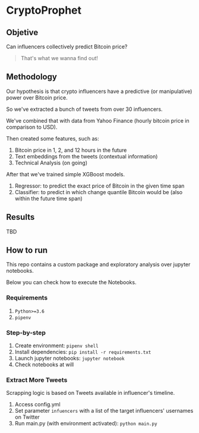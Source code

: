 # CryptoProphet

## Objetive

Can influencers collectively predict Bitcoin price?

> That's what we wanna find out!

## Methodology

Our hypothesis is that crypto influencers have a predictive (or manipulative) power over Bitcoin price.

So we've extracted a bunch of tweets from over 30 influencers.

We've combined that with data from Yahoo Finance (hourly bitcoin price in comparison to USD).

Then created some features, such as:

1. Bitcoin price in 1, 2, and 12 hours in the future
2. Text embeddings from the tweets (contextual information)
3. Technical Analysis (on going)

After that we've trained simple XGBoost models.

1. Regressor: to predict the exact price of Bitcoin in the given time span
2. Classifier: to predict in which change quantile Bitcoin would be (also within the future time span)

## Results

TBD

## How to run

This repo contains a custom package and exploratory analysis over jupyter notebooks.

Below you can check how to execute the Notebooks.

### Requirements

1. `Python>=3.6`
2. `pipenv` 

### Step-by-step

1. Create environment: `pipenv shell`
2. Install dependencies: `pip install -r requirements.txt`
3. Launch jupyter notebooks: `jupyter notebook`
4. Check notebooks at will

### Extract More Tweets

Scrapping logic is based on Tweets available in influencer's timeline.

1. Access config.yml
2. Set parameter `infuencers` with a list of the target influencers' usernames on Twitter
3. Run main.py (with environment activated): `python main.py` 